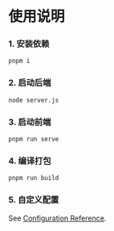 # 使用说明



### 1. 安装依赖

```
pnpm i
```


###  2. 启动后端

```shell
node server.js
```


###  3. 启动前端

```shell
pnpm run serve
```


###  4. 编译打包


```shell
pnpm run build
```


### 5. 自定义配置
See [Configuration Reference](https://cli.vuejs.org/config/).
